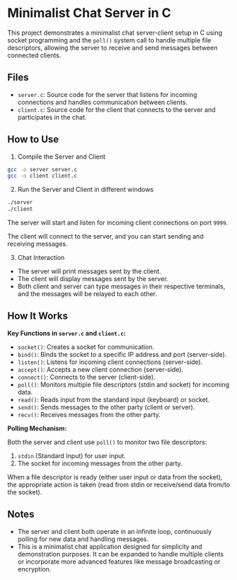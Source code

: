 # Minimalist Chat Server in C

This project demonstrates a minimalist chat server-client setup in C using socket programming and the `poll()` system call to handle multiple file descriptors, allowing the server to receive and send messages between connected clients.

## Files

- `server.c`: Source code for the server that listens for incoming connections and handles communication between clients.
- `client.c`: Source code for the client that connects to the server and participates in the chat.


## How to Use

1. Compile the Server and Client

```bash
gcc -o server server.c
gcc -o client client.c
```

2. Run the Server and Client in different windows

```bash
./server
./client
```
The server will start and listen for incoming client connections on port `9999`.

The client will connect to the server, and you can start sending and receiving messages.

3. Chat Interaction

- The server will print messages sent by the client.
- The client will display messages sent by the server.
- Both client and server can type messages in their respective terminals, and the messages will be relayed to each other.


## How It Works

**Key Functions in `server.c` and `client.c`:**

- `socket()`: Creates a socket for communication.
- `bind()`: Binds the socket to a specific IP address and port (server-side).
- `listen()`: Listens for incoming client connections (server-side).
- `accept()`: Accepts a new client connection (server-side).
- `connect()`: Connects to the server (client-side).
- `poll()`: Monitors multiple file descriptors (stdin and socket) for incoming data.
- `read()`: Reads input from the standard input (keyboard) or socket.
- `send()`: Sends messages to the other party (client or server).
- `recv()`: Receives messages from the other party.

**Polling Mechanism:**

Both the server and client use `poll()` to monitor two file descriptors:

1. `stdin` (Standard Input) for user input.
2. The socket for incoming messages from the other party.

When a file descriptor is ready (either user input or data from the socket), the appropriate action is taken (read from stdin or receive/send data from/to the socket).


## Notes

- The server and client both operate in an infinite loop, continuously polling for new data and handling messages.
- This is a minimalist chat application designed for simplicity and demonstration purposes. It can be expanded to handle multiple clients or incorporate more advanced features like message broadcasting or encryption.
